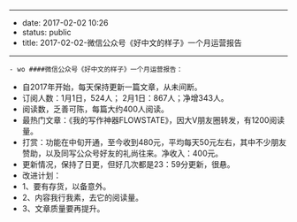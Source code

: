 - --
- date: 2017-02-02 10:26
- status: public
- title: 2017-02-02-微信公众号《好中文的样子》一个月运营报告
- --
    - wo ####微信公众号《好中文的样子》一个月运营报告：
- 自2017年开始，每天保持更新一篇文章，从未间断。
- 订阅人数：1月1日，524人； 2月1日：867人；净增343人。
- 阅读数，乏善可陈，每篇大约400人阅读。
- 最热门文章：《我的写作神器FLOWSTATE》，因大V朋友圈转发，有1200阅读量。
- 打赏：功能在中旬开通，至今收到480元，平均每天50元左右，其中不少朋友赞助，以及同写公众号好友的礼尚往来。净收入：400元。
- 更新情况，保持了日更，但好几次都是23：59分更新，很悬。
- 改进计划：
- 1、要有存货，以备意外。
- 2、内容我行我素，去它的阅读量。
- 3、文章质量要再提升。
